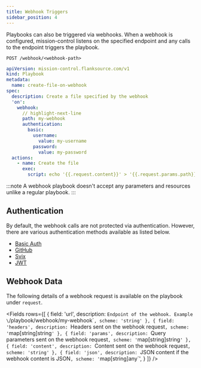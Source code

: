 ```yaml
---
title: Webhook Triggers
sidebar_position: 4
---
```


Playbooks can also be triggered via webhooks. When a webhook is configured, mission-control listens on the specified endpoint and any calls to the endpoint triggers the playbook.

```
POST /webhook/<webhook-path>
```

```yaml title="webhook-trigger.yaml"
apiVersion: mission-control.flanksource.com/v1
kind: Playbook
metadata:
  name: create-file-on-webhook
spec:
  description: Create a file specified by the webhook
  'on':
    webhook:
      // highlight-next-line
      path: my-webhook
      authentication:
        basic:
          username:
            value: my-username
          password:
            value: my-password
  actions:
    - name: Create the file
      exec:
        script: echo '{{.request.content}}' > '{{.request.params.path}}'
```

:::note
A webhook playbook doesn't accept any parameters and resources unlike a regular playbook.
:::

## Authentication

By default, the webhook calls are not protected via authentication. However, there are various authentication methods available as listed below.

- [Basic Auth](../reference/playbooks/webhooks.md#basic)
- [GitHub](../reference/playbooks/webhooks.md#github)
- [Svix](../reference/playbooks/webhooks.md#svix)
- [JWT](../reference/playbooks/webhooks.md#jwt)

## Webhook Data

The following details of a webhook request is available on the playbook under `request`.

<Fields
rows={[
{
field: 'url',
description: `Endpoint of the webhook. Example \`/playbook/webhook/my-webhook\``,
      scheme: 'string'
    },
    {
      field: 'headers',
      description: `Headers sent on the webhook request`,
      scheme: '`map[string]string`'
    },
    {
      field: 'params',
      description: `Query parameters sent on the webhook request`,
      scheme: '`map[string]string`'
    },
    {
      field: 'content',
      description: `Content sent on the webhook request`,
      scheme: 'string'
    },
    {
      field: 'json',
      description: `JSON content if the webhook content is JSON`,
      scheme: '`map[string]any`',
}
]}
/>
